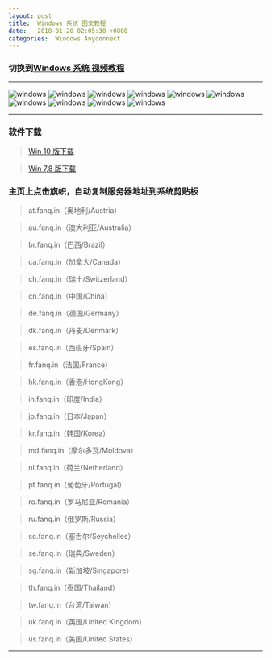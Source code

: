 ```yaml
---
layout: post
title:  Windows 系统 图文教程
date:   2018-01-20 02:05:38 +0800
categories:  Windows Anyconnect
---
```


### 切换到[Windows 系统 **视频教程**](/2018/01/windows/ "Windows")

****

![windows](/assets/images/windows/windows1.png "Windows")
![windows](/assets/images/windows/windows2.png "Windows")
![windows](/assets/images/windows/windows3.png "Windows")
![windows](/assets/images/windows/windows4.png "Windows")
![windows](/assets/images/windows/windows5.png "Windows")
![windows](/assets/images/windows/windows6.png "Windows")
![windows](/assets/images/windows/windows9.png "Windows")
![windows](/assets/images/windows/windows11.png "Windows")
![windows](/assets/images/windows/windows12.png "Windows")
![windows](/assets/images/windows/windows14.png "Windows")

****

### 软件下载

>[Win 10 版下载](/files/anyconnect-win-4.9.00086.msi)

>[Win 7,8 版下载](/files/anyconnect-win-4.7.04056.msi)


### 主页上点击旗帜，自动复制服务器地址到系统剪贴板

>at.fanq.in（奥地利/Austria）

>au.fanq.in（澳大利亚/Australia）

>br.fanq.in（巴西/Brazil）
 
>ca.fanq.in（加拿大/Canada）

>ch.fanq.in（瑞士/Switzerland）

>cn.fanq.in（中国/China）

>de.fanq.in（德国/Germany）

>dk.fanq.in（丹麦/Denmark）

>es.fanq.in（西班牙/Spain）

>fr.fanq.in（法国/France）

>hk.fanq.in（香港/HongKong）

>in.fanq.in（印度/India）

>jp.fanq.in（日本/Japan）

>kr.fanq.in（韩国/Korea）

>md.fanq.in（摩尔多瓦/Moldova）

>nl.fanq.in（荷兰/Netherland）

>pt.fanq.in（葡萄牙/Portugal）

>ro.fanq.in（罗马尼亚/Romania）

>ru.fanq.in（俄罗斯/Russia）

>sc.fanq.in（塞舌尔/Seychelles）

>se.fanq.in（瑞典/Sweden）

>sg.fanq.in（新加坡/Singapore）

>th.fanq.in（泰国/Thailand）

>tw.fanq.in（台湾/Taiwan）

>uk.fanq.in（英国/United Kingdom）

>us.fanq.in（美国/United States）

****
